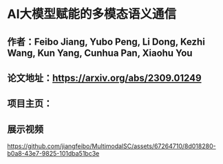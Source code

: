 # AI大模型赋能的多模态语义通信
## 作者：Feibo Jiang, Yubo Peng, Li Dong, Kezhi Wang, Kun Yang, Cunhua Pan, Xiaohu You
## 论文地址：https://arxiv.org/abs/2309.01249
## 项目主页：
## 展示视频
https://github.com/jiangfeibo/MultimodalSC/assets/67264710/8d018280-b0a8-43e7-9825-101dba51bc3e

